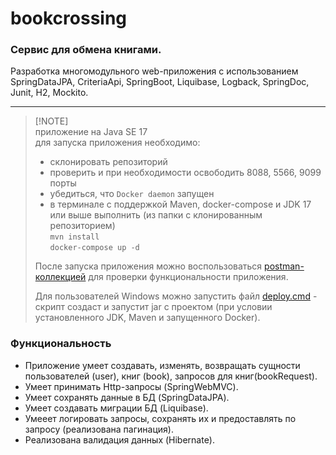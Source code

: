 # bookcrossing

### Сервис для обмена книгами.

Разработка многомодульного web-приложения с использованием SpringDataJPA, CriteriaApi, SpringBoot, 
Liquibase, Logback, SpringDoc, Junit, H2, Mockito.<br>

---

> [!NOTE]<br>
> приложение на Java SE 17<br>
> для запуска приложения необходимо:<br>
>  - склонировать репозиторий
>  - проверить и при необходимости освободить 8088, 5566, 9099 порты
>  - убедиться, что `Docker daemon` запущен
>  - в терминале с поддержкой Maven, docker-compose и JDK 17 или выше выполнить
     (из папки с клонированным репозиторием)<br>
     `mvn install`<br>
     `docker-compose up -d`<br>
>
> После запуска приложения можно
> воспользоваться [postman-коллекцией](./postman/Bookcrossing-Migrate-To-Spring.postman_collection.json)
> для проверки функциональности приложения.
>
> Для пользователей Windows можно запустить файл [deploy.cmd](./deploy.cmd) - скрипт
> создаст и запустит jar c проектом (при условии установленного JDK, Maven и запущенного Docker).

### Функциональность

- Приложение умеет создавать, изменять, возвращать сущности пользователей (user), книг (book),
  запросов для книг(bookRequest).
- Умеет принимать Http-запросы (SpringWebMVC).
- Умеет сохранять данные в БД (SpringDataJPA).
- Умеет создавать миграции БД (Liquibase).
- Умееет логировать запросы, сохранять их и предоставлять по запросу (реализована пагинация). 
- Реализована валидация данных (Hibernate).
